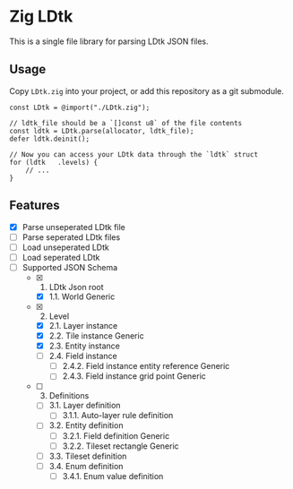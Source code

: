 # Zig LDtk

This is a single file library for parsing LDtk JSON files.

## Usage

Copy `LDtk.zig` into your project, or add this repository as a git submodule.

```zig
const LDtk = @import("./LDtk.zig");

// ldtk_file should be a `[]const u8` of the file contents
const ldtk = LDtk.parse(allocator, ldtk_file);
defer ldtk.deinit();

// Now you can access your LDtk data through the `ldtk` struct
for (ldtk   .levels) {
    // ...
}
```

## Features

- [x] Parse unseperated LDtk file
- [ ] Parse seperated LDtk files
- [ ] Load unseperated LDtk
- [ ] Load seperated LDtk
- [ ] Supported JSON Schema
    - [x] 1. LDtk Json root
        - [x] 1.1. World Generic
    - [x] 2. Level
        - [x] 2.1. Layer instance
        - [x] 2.2. Tile instance Generic
        - [x] 2.3. Entity instance
        - [ ] 2.4. Field instance
            - [ ] 2.4.2. Field instance entity reference Generic
            - [ ] 2.4.3. Field instance grid point Generic
    - [ ] 3. Definitions
        - [ ] 3.1. Layer definition
            - [ ] 3.1.1. Auto-layer rule definition
        - [ ] 3.2. Entity definition
            - [ ] 3.2.1. Field definition Generic
            - [ ] 3.2.2. Tileset rectangle Generic
        - [ ] 3.3. Tileset definition
        - [ ] 3.4. Enum definition
            - [ ] 3.4.1. Enum value definition

